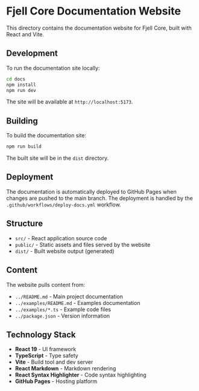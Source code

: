 # Fjell Core Documentation Website

This directory contains the documentation website for Fjell Core, built with React and Vite.

## Development

To run the documentation site locally:

```bash
cd docs
npm install
npm run dev
```

The site will be available at `http://localhost:5173`.

## Building

To build the documentation site:

```bash
npm run build
```

The built site will be in the `dist` directory.

## Deployment

The documentation is automatically deployed to GitHub Pages when changes are pushed to the main branch. The deployment is handled by the `.github/workflows/deploy-docs.yml` workflow.

## Structure

- `src/` - React application source code
- `public/` - Static assets and files served by the website
- `dist/` - Built website output (generated)

## Content

The website pulls content from:

- `../README.md` - Main project documentation
- `../examples/README.md` - Examples documentation
- `../examples/*.ts` - Example code files
- `../package.json` - Version information

## Technology Stack

- **React 19** - UI framework
- **TypeScript** - Type safety
- **Vite** - Build tool and dev server
- **React Markdown** - Markdown rendering
- **React Syntax Highlighter** - Code syntax highlighting
- **GitHub Pages** - Hosting platform
